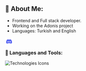 
## 🙋 About Me:

- Frontend and Full stack developer.
- Working on the Adonis project
- Languages: Turkish and English

[<img align="left" alt="Git" width="26px" src="https://raw.githubusercontent.com/github/explore/cebd63002168a05a6a642f309227eefeccd92950/topics/discord/discord.png" />][Discord]

[Discord]: https://pleasannt.github.io/web/

<br />

### 🔧 Languages and Tools:
<div class="tech-icons">
        <img src="https://skillicons.dev/icons?i=js,ts,cs,react,nodejs,mongodb,html,css,vscode,atom,discord&theme=dark" alt="Technologies Icons" style="width: 300px; height: auto;">

<br />


